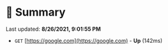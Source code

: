 # 📖 Summary
Last updated: **8/26/2021, 9:01:55 PM**

- `GET` [https://google.com](https://google.com) - **Up** (142ms)
